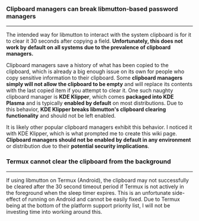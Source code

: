 ### Clipboard managers can break libmutton-based password managers
***
The intended way for libmutton to interact with the system clipboard is for it to clear it 30 seconds after copying a field. **Unfortunately, this does not work by default on all systems due to the prevalence of clipboard managers.**

Clipboard managers save a history of what has been copied to the clipboard, which is already a big enough issue on its own for people who copy sensitive information to their clipboard. Some **clipboard managers simply will not allow the clipboard to be empty** and will replace its contents with the last copied item if you attempt to clear it. One such naughty clipboard manager is **KDE Klipper**, which comes **packaged into KDE Plasma** and is typically **enabled by default** on most distributions. Due to this behavior, **KDE Klipper breaks libmutton's clipboard clearing functionality** and should not be left enabled.

It is likely other popular clipboard managers exhibit this behavior. I noticed it with KDE Klipper, which is what prompted me to create this wiki page. **Clipboard managers should not be enabled by default in any environment** or distribution due to their **potential security implications**.
### Termux cannot clear the clipboard from the background
***
If using libmutton on Termux (Android), the clipboard may not successfully be cleared after the 30 second timeout period if Termux is not actively in the foreground when the sleep timer expires. This is an unfortunate side-effect of running on Android and cannot be easily fixed. Due to Termux being at the bottom of the platform support priority list, I will not be investing time into working around this.